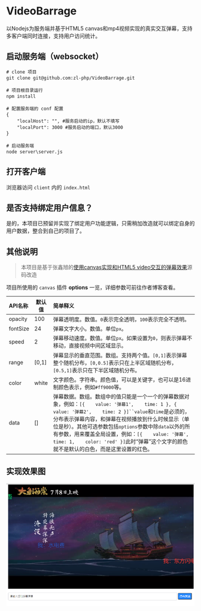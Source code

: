 # VideoBarrage
以Nodejs为服务端并基于HTML5 canvas和mp4视频实现的真实交互弹幕，支持多客户端同时连接，支持用户访问统计。

## 启动服务端（websocket）

```shell
# clone 项目
git clone git@github.com:zl-php/VideoBarrage.git

# 项目根目录运行
npm install

# 配置服务端的 conf 配置
{
    "localHost": "", #服务启动的ip，默认不填写
    "localPort": 3000 #服务启动的端口，默认3000
}

# 启动服务端
node server\server.js

```

## 打开客户端

浏览器访问 `client` 内的 `index.html`

## 是否支持绑定用户信息？
是的，本项目已预留并实现了绑定用户功能逻辑，只需稍加改造就可以绑定自身的用户数据，整合到自己的项目了。

## 其他说明
> 本项目是基于张鑫旭的[使用canvas实现和HTML5 video交互的弹幕效果](http://www.zhangxinxu.com/wordpress/?p=6386)源码改造

项目所使用的 `canvas` 插件 **options** 一览，详细参数可前往作者博客查看。

| API名称  | 默认值 | 简单释义                                                     |
| :------- | ------ | :----------------------------------------------------------- |
| opacity  | 100    | 弹幕透明度。数值。`0`表示完全透明，`100`表示完全不透明。     |
| fontSize | 24     | 弹幕文字大小。数值。单位`px`。                               |
| speed    | 2      | 弹幕移动速度。数值。单位`px`。如果设置为`0`，则表示弹幕不移动，直接视频中间区域显示。 |
| range    | [0,1]  | 弹幕显示的垂直范围。数组。支持两个值。`[0,1]`表示弹幕整个随机分布，`[0,0.5]`表示只在上半区域随机分布，`[0.5,1]`表示只在下半区域随机分布。 |
| color    | white  | 文字颜色。字符串。颜色值，可以是关键字，也可以是16进制颜色表示，例如`#ff9000`等。 |
| data     | []     | 弹幕数据。数组。数组中的值只能是一个一个的弹幕数据对象，例如：`[{    value: '弹幕1',    time: 1 }, {    value: '弹幕2',    time: 2 }]``value`和`time`是必须的，分布表示弹幕内容，和弹幕在视频播放到什么时候显示（单位是秒）。其他可选参数包括`options`参数中除`data`以外的所有参数，用来覆盖全局设置，例如：`[{    value: '弹幕',    time: 1,    color: 'red' }]`此时“弹幕”这个文字的颜色就不是默认的白色，而是这里设置的红色。 |

## 实现效果图
![demo.png](demo.png)